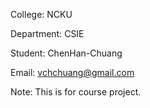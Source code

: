 College: NCKU

Department: CSIE

Student: ChenHan-Chuang

Email: vchchuang@gmail.com

Note: This is for course project.
